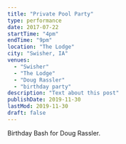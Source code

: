 ```yaml
---
title: "Private Pool Party"
type: performance
date: 2017-07-22
startTime: "4pm"
endTime: "9pm"
location: "The Lodge"
city: "Swisher, IA"
venues:
  - "Swisher"
  - "The Lodge"
  - "Doug Rassler"
  - "birthday party"
description: "Text about this post"
publishDate: 2019-11-30
lastMod: 2019-11-30
draft: false
---
```

Birthday Bash for Doug Rassler.
